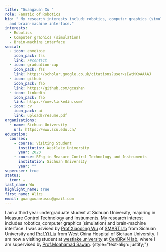 ```yaml
---
title: "Guangxuan Xu "
role: Fanatic of Robotics
bio: " My research interests include robotics, computer graphics (simulation)
  and brain-machine interface."
interests:
  - Robotics
  - Computer graphics (simulation)
  - Brain-machine interface
social:
  - icon: envelope
    icon_pack: fas
    link: /#contact
  - icon: graduation-cap
    icon_pack: fas
    link: https://scholar.google.co.uk/citations?user=sIwtMXoAAAAJ
  - icon: github
    icon_pack: fab
    link: https://github.com/gcushen
  - icon: linkedin
    icon_pack: fab
    link: https://www.linkedin.com/
  - icon: cv
    icon_pack: ai
    link: uploads/resume.pdf
organizations:
  - name: Sichuan University
    url: https://www.scu.edu.cn/
education:
  courses:
    - course: Visiting Student
      institution: Westlake University
      year: 2023
    - course: BEng in Measure Control Technology and Instruments
      institution: Sichuan University
      year: ""
superuser: true
status:
  icon: ☕️
last_name: Wu
highlight_name: true
first_name: Alice
email: guangxuanxuscu@gmail.com
---
```


I am a third year undergraduate student at Sichuan University, majoring in Measure Control Technology and Instruments. My research interest includes robotics, computer graphics (simulation) and brain-machine interface. I was advised by [Prof.Xiaodong Wu](https://scholar.google.com/citations?user=t3aaMMgAAAAJ&hl=en) of [SMART lab](https://www.x-mol.com/groups/Smart-X-Lab?lang=en) from Sichuan University and [Prof.Yi Liu](https://yjs.cd120.com/showteacher.asp?id=1004) from West China Hospital of Sichuan University. I am now a visiting student at [westlake university](https://www.westlake.edu.cn/) at [CenBRAIN lab](https://cenbrain.westlake.edu.cn/), where I am supervised by [Prof.Moahamad Sawan](https://en.westlake.edu.cn/faculty/mohamad-sawan.html).
{style="text-align: justify;"}
